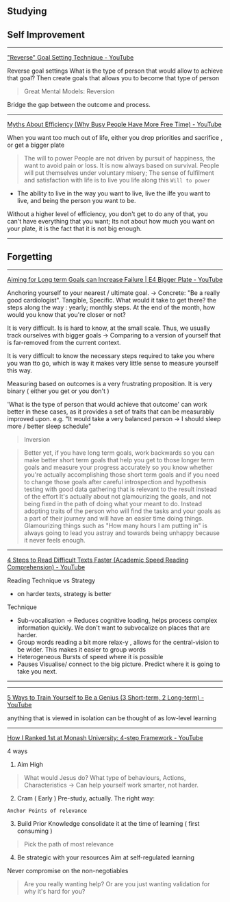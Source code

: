 ## Studying

## Self Improvement

___

["Reverse" Goal Setting Technique - YouTube](https://www.youtube.com/watch?v=T5lrTgqeFkU)

Reverse goal settings
What is the type of person that would allow to achieve that goal? Then create
goals that allows you to become that type of person

> Great Mental Models: Reversion

Bridge the gap between the outcome and process.

___

[Myths About Efficiency (Why Busy People Have More Free Time) - YouTube](https://www.youtube.com/watch?v=e0yZPaJddLU)

When you want too much out of life, either you drop priorities and sacrifice ,
or get a bigger plate

> The will to power
> People are not driven by pursuit of happiness, the want to avoid pain or loss.
> It is now always based on survival. People will put themselves under
> voluntary misery; The sense of fulfilment and satisfaction with life is to live
> you life along this `Will to power`

- The ability to live in the way you want to live, live the ilfe you want to
  live, and being the person you want to be.

Without a higher level of efficiency, you don't get to do any of that, you
can't have everything that you want; Its not about how much you want on your
plate, it is the fact that it is not big enough.

___

## Forgetting

___

[Aiming for Long term Goals can Increase Failure | E4 Bigger Plate - YouTube](https://www.youtube.com/watch?v=OFNhVf66MbU)

Anchoring yourself to your nearest / ultimate goal. -> Concrete: "Be a really
good cardiologist". Tangible, Specific.
What would it take to get there? the steps along the way : yearly; monthly
steps. At the end of the month, how would you know that you're closer or not?

It is very difficult. Is is hard to know, at the small scale. Thus, we usually
track ourselves with bigger goals -> Comparing  to a version  of yourself that
is far-removed from the current context.

It is very difficult to know the necessary steps required to take you where you
wan tto go, which is way it makes very little sense to measure yourself this
way.

Measuring based on outcomes is a very frustrating proposition. It is very
binary ( either you get or you don't )

'What is the type of person that would achieve that outcome' can work better in
these cases, as it provides a set of traits that can be measurably improved
upon.
e.g. "It would take a very balanced person -> I should sleep more / better sleep schedule"

> Inversion

> Better yet, if you have long term goals, work backwards so you can make
> better short term goals that help you get to those longer term goals and
> measure your progress accurately so you know whether you're actually
> accomplishing those short term goals and if you need to change those goals
> after careful introspection and hypothesis testing with good data gathering
> that is relevant to the result instead of the effort It's actually about not
> glamourizing the goals, and not being fixed in the path of doing what your
> meant to do. Instead adopting traits of the person who will find the tasks
> and your goals as a part of their journey and will have an easier time doing
> things. Glamourizing things such as "How many hours I am putting in" is
> always going to lead you astray and towards being unhappy because it never
> feels enough.

___

[4 Steps to Read Difficult Texts Faster (Academic Speed Reading Comprehension) - YouTube](https://www.youtube.com/watch?v=f1k4eXELEIE)

Reading Technique vs Strategy

- on harder texts, strategy is better

Technique

- Sub-vocalisation  -> Reduces cognitive loading, helps process complex information quickly.
  We don't want to subvocalize on places that are harder.
- Group words
  reading a bit more relax-y , allows for the central-vision to be wider. This makes it easier to group words
- Heterogeneous
  Bursts of speed where it is possible
- Pauses
  Visualise/ connect to the big picture. Predict where it is going to take you next.

___


___

[5 Ways to Train Yourself to Be a Genius (3 Short-term, 2 Long-term) - YouTube](https://www.youtube.com/watch?v=3znAl0QH1eE)

anything that is viewed in isolation can be thought of as low-level learning

___

[How I Ranked 1st at Monash University: 4-step Framework - YouTube](https://www.youtube.com/watch?v=3Z7frfjiEcM)

4 ways

1. Aim High

> What would Jesus do?
> What type of behaviours, Actions, Characteristics -> Can help yourself work smarter, not harder.

2. Cram ( Early )
   Pre-study, actually.
   The right way:

`Anchor Points of relevance`

3. Build Prior Knowledge
   consolidate it at the time of learning ( first consuming )

> Pick the path of most relevance

4. Be strategic with your resources
   Aim at self-regulated learning

Never compromise on the non-negotiables

> Are you really wanting help? Or are you just wanting validation for why it's hard for you?
